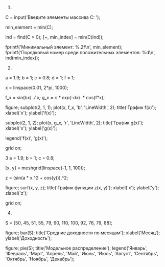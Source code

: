 1. 

C = input('Введите элементы массива C: ');

min_element = min(C);

ind = find(C > 0);
[~, min_index] = min(C(ind));

fprintf('Минимальный элемент: %.2f\n', min_element);
fprintf('Порядковый номер среди положительных элементов: %d\n', ind(min_index));

2.
 a = 1.9;
b = 1;
c = 0.8;
d = 1;
f = 1;

x = linspace(0.01, 2*pi, 1000);

f_x = sin(b*x) ./ x;
g_x = c * exp(-d*x) .* cos(f*x);

figure;
subplot(2, 1, 1);
plot(x, f_x, 'b', 'LineWidth', 2);
title('График f(x)');
xlabel('x');
ylabel('f(x)');

subplot(2, 1, 2);
plot(x, g_x, 'r', 'LineWidth', 2);
title('График g(x)');
xlabel('x');
ylabel('g(x)');

legend('f(x)', 'g(x)');

grid on;

3
a = 1.9;
b = 1;
c = 0.8;

[x, y] = meshgrid(linspace(-1, 1, 100));

z = (sin(a * x.^2 + cos(y))).^2;


figure;
surf(x, y, z);
title('График функции z(x, y)');
xlabel('x');
ylabel('y');
zlabel('z');

grid on;

4.

S = [50, 45, 51, 55, 79, 90, 110, 100, 92, 76, 79, 88];

figure;
bar(S);
title('Средние доходности по месяцам');
xlabel('Месяц');
ylabel('Доходность');

 
figure;
pie(S);
title('Модельное распределение');
legend('Январь', 'Февраль', 'Март', 'Апрель', 'Май', 'Июнь', 'Июль', 'Август', 'Сентябрь', 'Октябрь', 'Ноябрь', 'Декабрь');
